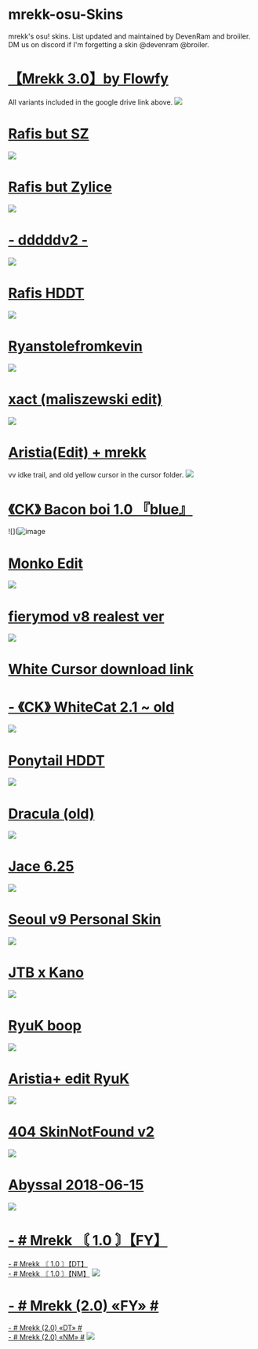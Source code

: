 # mrekk-osu-Skins
mrekk's osu! skins. List updated and maintained by DevenRam and broiiler. DM us on discord if I'm forgetting a skin @devenram @broiler.

# [【Mrekk 3.0】by Flowfy](https://drive.google.com/drive/folders/1H_KeIKxLPdFMkkehJIU4C_43kth-U9wk)
All variants included in the google drive link above.
![](https://i.imgur.com/FoMbCzw.png)

# [Rafis but SZ](https://mega.nz/file/nldlHYBa#oEZflF9oFj2BnmV4y5O2Jgp8wDd4aqvONfO029zWd3c)
![](https://i.imgur.com/JJzb9Jk.png)

# [Rafis but Zylice](https://drive.google.com/file/d/1F8bTLucNfErBZYDjwI3Z67RrYbuNhaTJ/view)
![](https://i.imgur.com/fHCVrSz.png)

# [- dddddv2 -](https://mega.nz/file/JGgQwTqB#KPl0hAYEWxrTc0ZayUpjx9OCG3QRn6z3OknbOGBnHqM)
![](https://camo.githubusercontent.com/a5fb97edd4ab9f0c0a8f28141cbfe51f9303eb4e0754c3db2e650d3544fc9020/68747470733a2f2f6f73752e7070792e73682f73732f3131383630393836)

# [Rafis HDDT](https://drive.google.com/uc?export=download&id=1hHzgI3DfKLLg6VxKYDPT3kYqXERDM96o)
![](https://i.imgur.com/YULitvx.png)

# [Ryanstolefromkevin](https://mega.nz/file/0Pxx2JZQ#HKrPw2FBQQeM3OIGxhKGeToOFxFMLlYFF8O6QGTHPmk)
![](https://i.imgur.com/HFnVQJx.png)

# [xact (maliszewski edit)](https://cdn.discordapp.com/attachments/878013440810172456/998513299794706432/xact.osk)
![](https://osu.ppy.sh/ss/17982547/d29a)

# [Aristia(Edit) + mrekk](https://drive.google.com/file/d/1nZkbsWjfDXJu9-VONuZV_DiYOjteMW25/view)
vv idke trail, and old yellow cursor in the cursor folder.
![](https://i.imgur.com/1mVGsiY.png)

# [《CK》 Bacon boi 1.0 『blue』](https://joofixd.s-ul.eu/Idc2Mdek)
![](![image](https://user-images.githubusercontent.com/47702237/179339904-eb325c4a-6daa-4c77-9ada-d14b1ccb82f1.png)

# [Monko Edit](https://rektygon.s-ul.eu/LpO3ZXOQ)
![](https://i.imgur.com/8tXwDP0.jpg)

# [fierymod v8 realest ver](https://www.mediafire.com/file/4ryl6qqet0xs9nc/fierymod_v8_realest_ver.osk/file) 
![](https://i.imgur.com/Vv4Jgr1.png)

# [White Cursor download link](https://drive.google.com/drive/folders/1EYv4s6YAJBmIknfP72TzSvjmUBRuc4Sh)

# [- 《CK》 WhiteCat 2.1 ~ old](https://www.mediafire.com/file/slctyhdrt8q7mhw/-_%25E3%2580%258ACK%25E3%2580%258B_WhiteCat_2.1_%257E_old.osk/file)
![](https://i.imgur.com/rZckbMN.png)
# [Ponytail HDDT](https://gerwi2.s-ul.eu/UpwA6ZsP)
![](https://i.imgur.com/o9VRoFm.png)

# [Dracula (old)](https://www.dropbox.com/s/n57ci29mq0ni815/dracula_final.osk?dl=1)
![](https://skins.osuck.net/uploads/posts/2018-09/1537800520_oqggtfn.jpg)

# [Jace 6.25](https://download2062.mediafire.com/sgw45zsh33cg/r4mclu4kgr600n7/Jace+6.25.osk)
![](https://skins.osuck.net/uploads/posts/2019-07/1563799041_3.jpg)

# [Seoul v9 Personal Skin](https://shigeskinss.s-ul.eu/csrv6H29)
![](https://i.imgur.com/RBEwdpq.png)

# [JTB x Kano](https://puu.sh/F13i5/33ef85de62.osk)
![](https://osu.ppy.sh/ss/15436713/7524)

# [RyuK boop](https://cdn.discordapp.com/attachments/427214130756452353/697696460267061319/boop.osk)
![](https://camo.githubusercontent.com/1baf3104e3be52fbdae1c27a8ed9b55073d0459e/68747470733a2f2f6f73752e7070792e73682f73732f31343733333935372f36636365)

# [Aristia+ edit RyuK](https://download1642.mediafire.com/xwevs8y6vcsg/fmmuq6020lb8sda/Aristia%28Edit%29%2Btrail.osk)
![](https://skins.osuck.net/uploads/posts/2019-07/1561975230_screenshot5519.jpg)

# [404 SkinNotFound v2](https://joofixd.s-ul.eu/Ia93XGt5)
![](https://camo.githubusercontent.com/7a0cf2b830c8f7813f190af0e00575ca13b4e5e0/68747470733a2f2f6f73752e7070792e73682f73732f31333438383938392f61373661)

# [Abyssal 2018-06-15](https://osuskins.net/download/uqQipHZ)
![](https://osuskins.net/screenshots/uqQipHZ.jpg)

# [- # Mrekk 〘 1.0 〙【FY】](https://drive.google.com/uc?export=download&id=11VY0ResQ2AT-48AhAHsGyOvu9jaPGHP5)
[- # Mrekk 〘 1.0 〙【DT】](https://drive.google.com/uc?export=download&id=1zpB8L-wE9HJbDLvDKh--g8n2QMJCDuAi)\
[- # Mrekk 〘 1.0 〙【NM】](https://drive.google.com/uc?export=download&id=1KyfzDBexpJuncrHrVJ5ETZrH3_2IbGYy)
![](https://skins.osuck.net/uploads/posts/2021-01/1611739146_screenshot9120.jpg)

# [- # Mrekk (2.0) «FY» #](https://drive.google.com/uc?export=download&id=1YVcvs2a4_u0UgFnWbdQK9-Uj2nqTbSHW)
[- # Mrekk (2.0) «DT» #](https://drive.google.com/uc?export=download&id=1413Gc_22h5eQ7-Tw6zF_VxHBo_O3ioFZ)\
[- # Mrekk (2.0) «NM» #](https://drive.google.com/uc?export=download&id=1G9_uXY4cCtpKbGjt_zzrPTRY-isCuqUK)
![](https://i.imgur.com/jydYbHP.png)

